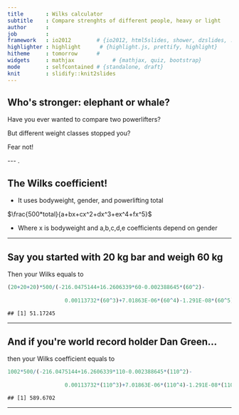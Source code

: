 ```yaml
---
title       : Wilks calculator
subtitle    : Compare strenghts of different people, heavy or light
author      : 
job         : 
framework   : io2012        # {io2012, html5slides, shower, dzslides, ...}
highlighter : highlight      # {highlight.js, prettify, highlight}
hitheme     : tomorrow      # 
widgets     : mathjax            # {mathjax, quiz, bootstrap}
mode        : selfcontained # {standalone, draft}
knit        : slidify::knit2slides
---
```


## Who's stronger: elephant or whale?

Have you ever wanted to compare two powerlifters?

But different weight classes stopped you?

Fear not!

--- .

## The Wilks coefficient!

 - It uses bodyweight, gender, and powerlifting total
 
 $\frac{500*total}{a+bx+cx^2+dx^3+ex^4+fx^5}$
 
 - Where x is bodyweight and a,b,c,d,e coefficients depend on gender 
 



--- 

## Say you started with 20 kg bar and weigh 60 kg

Then your Wilks equals to


```r
(20+20+20)*500/(-216.0475144+16.2606339*60-0.002388645*(60^2)-
                  
                  0.00113732*(60^3)+7.01863E-06*(60^4)-1.291E-08*(60^5))
```

```
## [1] 51.17245
```

--- 
 
 
 
 

## And if you're world record holder Dan Green...

then your Wilks coefficient equals to


```r
1002*500/(-216.0475144+16.2606339*110-0.002388645*(110^2)-
                  
                  0.00113732*(110^3)+7.01863E-06*(110^4)-1.291E-08*(110^5))
```

```
## [1] 589.6702
```

--- 
